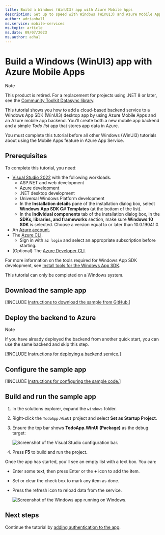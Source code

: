 ```yaml
---
title: Build a Windows (WinUI3) app with Azure Mobile Apps
description: Get up to speed with Windows (WinUI3) and Azure Mobile Apps with our tutorial.
author: adrianhall
ms.service: mobile-services
ms.topic: article
ms.date: 09/07/2023
ms.author: adhal
---
```


# Build a Windows (WinUI3) app with Azure Mobile Apps

> [!NOTE]
> This product is retired. For a replacement for projects using .NET 8 or later, see the [Community Toolkit Datasync library](https://aka.ms/azure-mobile-apps/docs).

This tutorial shows you how to add a cloud-based backend service to a Windows App SDK (WinUI3) desktop app by using Azure Mobile Apps and an Azure mobile app backend.  You'll create both a new mobile app backend and a simple *Todo list* app that stores app data in Azure.

You must complete this tutorial before all other Windows (WinUI3) tutorials about using the Mobile Apps feature in Azure App Service.

## Prerequisites

To complete this tutorial, you need:

* [Visual Studio 2022](/visualstudio/install/install-visual-studio?view=vs-2022&preserve-view=true) with the following workloads.
  * ASP.NET and web development
  * Azure development
  * .NET desktop development
  * Universal Windows Platform development
  * In the **Installation details** pane of the installation dialog box, select **Windows App SDK C# Templates** (at the bottom of the list).
  * In the **Individual components** tab of the installation dialog box, in the **SDKs, libraries, and frameworks** section, make sure **Windows 10 SDK** is selected. Choose a version equal to or later than 10.0.19041.0.
* An [Azure account](https://azure.microsoft.com/pricing/free-trial).
* The [Azure CLI](/cli/azure/install-azure-cli).
  * Sign in with `az login` and select an appropriate subscription before starting.
* (Optional) The [Azure Developer CLI](/azure/developer/azure-developer-cli/install-azd).

For more information on the tools required for Windows App SDK development, see [Install tools for the Windows App SDK](/windows/apps/windows-app-sdk/set-up-your-development-environment).

This tutorial can only be completed on a Windows system.

## Download the sample app

[!INCLUDE [Instructions to download the sample from GitHub.](~/mobile-apps/azure-mobile-apps/includes/quickstart/windows/download-sample.md)]

## Deploy the backend to Azure

> [!NOTE]
> If you have already deployed the backend from another quick start, you can use the same backend and skip this step.

[!INCLUDE [Instructions for deploying a backend service.](~/mobile-apps/azure-mobile-apps/includes/quickstart/windows/deploy-backend.md)]

## Configure the sample app

[!INCLUDE [Instructions for configuring the sample code.](~/mobile-apps/azure-mobile-apps/includes/quickstart/windows/configure-sample.md)]

## Build and run the sample app

1. In the solutions explorer, expand the `windows` folder.
1. Right-click the `TodoApp.WinUI` project and select **Set as Startup Project**.
1. Ensure the top bar shows **TodoApp.WinUI (Package)** as the debug target:

    ![Screenshot of the Visual Studio configuration bar.](./media/win-configuration.png)

2. Press **F5** to build and run the project.

Once the app has started, you'll see an empty list with a text box.  You can:

* Enter some text, then press Enter or the **+** icon to add the item.
* Set or clear the check box to mark any item as done.
* Press the refresh icon to reload data from the service.

    ![Screenshot of the Windows app running on Windows.](./media/running-app.png)

## Next steps

Continue the tutorial by [adding authentication to the app](./authentication.md).